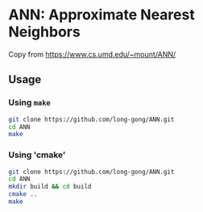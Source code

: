 # ANN: Approximate Nearest Neighbors

Copy from https://www.cs.umd.edu/~mount/ANN/


## Usage

### Using `make`

```bash
git clone https://github.com/long-gong/ANN.git
cd ANN
make
```

### Using 'cmake'

```bash
git clone https://github.com/long-gong/ANN.git
cd ANN
mkdir build && cd build
cmake ..
make
```


